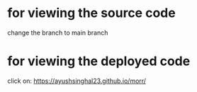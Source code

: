 # for viewing the source code 
change the branch to main branch 

# for viewing the deployed code
 
click on: https://ayushsinghal23.github.io/morr/
